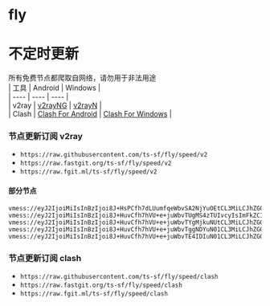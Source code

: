 # fly
# 不定时更新
所有免费节点都爬取自网络，请勿用于非法用途  
|  工具  | Android  | Windows  |  
|  ----  | ----   | ----  |  
| v2ray  | [v2rayNG](https://github.com/2dust/v2rayNG/releases) | [v2rayN](https://github.com/2dust/v2rayN/releases) |  
| Clash  | [Clash For Android](https://github.com/Kr328/ClashForAndroid/releases) | [Clash For Windows](https://github.com/Fndroid/clash_for_windows_pkg/releases) | 
  
### 节点更新订阅  v2ray
- `https://raw.githubusercontent.com/ts-sf/fly/speed/v2`  
- `https://raw.fastgit.org/ts-sf/fly/speed/v2`  
- `https://raw.fgit.ml/ts-sf/fly/speed/v2`  
#### 部分节点  
``` 
vmess://eyJ2IjoiMiIsInBzIjoi8J+HsPCfh7dLUumfqeWbvSA2NjYuOEtCL3MiLCJhZGQiOiJrcmF3eWNhYS43Njg5ODEwMi54eXoiLCJwb3J0IjoiMjA5NSIsImlkIjoiN2VkN2U3NzAtMTQwZC0zN2QwLThiYmQtMTFjYWZiODE4NmUyIiwiYWlkIjoiMCIsInNjeSI6ImF1dG8iLCJuZXQiOiJ3cyIsInR5cGUiOiJub25lIiwiaG9zdCI6ImtyYXd5Y2EuNzY4OTgxMDIueHl6IiwicGF0aCI6Ii9mdW5zZGZyaCIsInRscyI6IiIsInNuaSI6IiIsInRlc3RfbmFtZSI6IktS6Z+p5Zu9In0=
vmess://eyJ2IjoiMiIsInBzIjoi8J+HuvCfh7hVU+e+juWbvTUgMS4zTUIvcyIsImFkZCI6ImlyYW4wMS5iaXFpYmFvLnNpdGUiLCJwb3J0IjoiMjA1MiIsImlkIjoiNDkzMWU5NDEtNzdjNi00MTQ0LWE4YjktNWMyNTJlZTM2YzMwIiwiYWlkIjoiMCIsInNjeSI6ImF1dG8iLCJuZXQiOiJ3cyIsInR5cGUiOiIiLCJob3N0IjoiZGUyLmJpcWliYW8uc2l0ZSIsInBhdGgiOiIvcHVibGljP2VkPTQwOTYiLCJ0bHMiOiIiLCJzbmkiOiIiLCJ0ZXN0X25hbWUiOiJVU+e+juWbvTUifQ==
vmess://eyJ2IjoiMiIsInBzIjoi8J+HuvCfh7hVU+e+juWbvTYgMjkuNUtCL3MiLCJhZGQiOiIxNjIuMTU5LjYwLjg5IiwicG9ydCI6IjgwIiwiaWQiOiI3YTYwYzE1ZS1jYmNkLTQ4NmQtYWVlNi0wN2E0OTRmNDAzZTMiLCJhaWQiOiIwIiwic2N5IjoiYXV0byIsIm5ldCI6IndzIiwidHlwZSI6Im5vbmUiLCJob3N0IjoieGJ5LmRhb3poYW5nLmxpbmsiLCJwYXRoIjoiLyIsInRscyI6IiIsInNuaSI6IiIsInRlc3RfbmFtZSI6IlVT576O5Zu9NiJ9
vmess://eyJ2IjoiMiIsInBzIjoi8J+HuvCfh7hVU+e+juWbvTggNDYuN01CL3MiLCJhZGQiOiJhc2IzLnNoYWJpamljaGFuZy5jb20iLCJwb3J0IjoiODAiLCJpZCI6ImVmNTkxMDY0LTY0MGEtNDhlMC1hNTExLTYyM2Q1YzBlNjdlOSIsImFpZCI6IjAiLCJzY3kiOiJhdXRvIiwibmV0Ijoid3MiLCJ0eXBlIjoiIiwiaG9zdCI6ImFzYjMuc2hhYmlqaWNoYW5nLmNvbSIsInBhdGgiOiIvIiwidGxzIjoiIiwic25pIjoiIiwidGVzdF9uYW1lIjoiVVPnvo7lm704In0=
vmess://eyJ2IjoiMiIsInBzIjoi8J+HuvCfh7hVU+e+juWbvTE4IDIuN01CL3MiLCJhZGQiOiIxMDQuMzEuMTYuMTk2IiwicG9ydCI6IjQ0MyIsImlkIjoiNmFiZmUzM2EtMTg5NC00ZjYyLTg4NzktODNiNzFhMzVlNWZkIiwiYWlkIjoiMCIsInNjeSI6ImF1dG8iLCJuZXQiOiJ3cyIsInR5cGUiOiIiLCJob3N0IjoidXMtMS5hY3l1bi50ayIsInBhdGgiOiIvIiwidGxzIjoidGxzIiwic25pIjoidXMtMS5hY3l1bi50ayIsInRlc3RfbmFtZSI6IlVT576O5Zu9MTgifQ==
```
### 节点更新订阅  clash
- `https://raw.githubusercontent.com/ts-sf/fly/speed/clash`  
- `https://raw.fastgit.org/ts-sf/fly/speed/clash`  
- `https://raw.fgit.ml/ts-sf/fly/speed/clash`  


